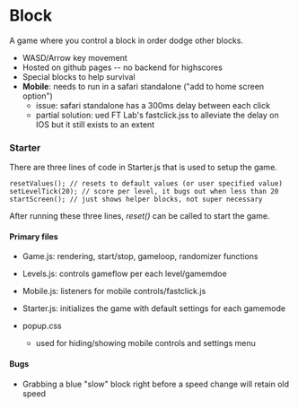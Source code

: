 # Block
A game where you control a block in order dodge other blocks.
- WASD/Arrow key movement
- Hosted on github pages -- no backend for highscores
- Special blocks to help survival
- __Mobile__: needs to run in a safari standalone ("add to home screen option")
  - issue: safari standalone has a 300ms delay between each click
  - partial solution: ued FT Lab's fastclick.jss to alleviate the delay on IOS but it still exists to an extent

### Starter
There are three lines of code in Starter.js that is used to setup the game.

    resetValues(); // resets to default values (or user specified value)
    setLevelTick(20); // score per level, it bugs out when less than 20
    startScreen(); // just shows helper blocks, not super necessary

After running these three lines, _reset()_ can be called to start the game.

#### Primary files
- Game.js: rendering, start/stop, gameloop, randomizer functions
- Levels.js: controls gameflow per each level/gamemdoe
- Mobile.js: listeners for mobile controls/fastclick.js
- Starter.js: initializes the game with default settings for each gamemode

- popup.css
	- used for hiding/showing mobile controls and settings menu

#### Bugs
- Grabbing a blue "slow" block right before a speed change will retain old speed